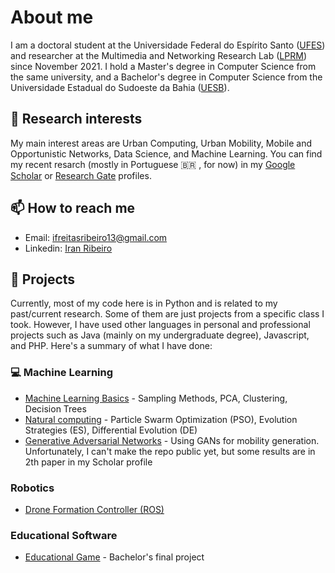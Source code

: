 # About me

I am a doctoral student at the Universidade Federal do Espírito Santo ([UFES](https://informatica.ufes.br/pt-br/pos-graduacao/PPGI)) and researcher at the Multimedia and Networking Research Lab ([LPRM](https://lprm.inf.ufes.br/)) since November 2021. I hold a Master's degree in Computer Science from the same university, and a Bachelor's degree in Computer Science from the Universidade Estadual do Sudoeste da Bahia ([UESB](http://www.uesb.br/)).

## :microscope: Research interests

My main interest areas are Urban Computing, Urban Mobility, Mobile and Opportunistic Networks, Data Science, and Machine Learning. You can find my recent resarch (mostly in Portuguese 🇧🇷 , for now) in my [Google Scholar](https://scholar.google.com/citations?user=6-8aD00AAAAJ&hl=en) or [Research Gate](https://www.researchgate.net/profile/Iran-Ribeiro) profiles.

## 📫 How to reach me

- Email: ifreitasribeiro13@gmail.com
- Linkedin: [Iran Ribeiro](https://www.linkedin.com/in/iran-ribeiro-3a5abb91/)

## 📌 Projects

Currently, most of my code here is in Python and is related to my past/current research. Some of them are just projects from a specific class I took. However, I have used other languages in personal and professional projects such as Java (mainly on my undergraduate degree), Javascript, and PHP.
Here's a summary of what I have done:

### :computer: Machine Learning

- [Machine Learning Basics](https://github.com/ifribeiro/machine_learning) - Sampling Methods, PCA, Clustering, Decision Trees
- [Natural computing](https://github.com/ifribeiro/natural_computing) - Particle Swarm Optimization (PSO), Evolution Strategies (ES), Differential Evolution (DE)
- [Generative Adversarial Networks](https://github.com/ifribeiro/) - Using GANs for mobility generation. Unfortunately, I can't make the repo public yet, but some results are in 2th paper in my Scholar profile

### Robotics

- [Drone Formation Controller (ROS)](https://github.com/ifribeiro/ros-formation-controller)

### Educational Software

- [Educational Game](https://github.com/ifribeiro/Memorizando) - Bachelor's final project



<!--
**ifribeiro/ifribeiro** is a ✨ _special_ ✨ repository because its `README.md` (this file) appears on your GitHub profile.

Here are some ideas to get you started:

- 🔭 I’m currently working on ...
- 🌱 I’m currently learning ...
- 👯 I’m looking to collaborate on ...
- 🤔 I’m looking for help with ...
- 💬 Ask me about ...
- 📫 How to reach me: ...
- 😄 Pronouns: ...
- ⚡ Fun fact: ...
-->

